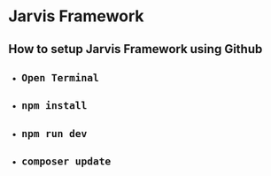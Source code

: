 # Jarvis Framework
## How to setup Jarvis Framework using Github
- ## `Open Terminal`
- ## `npm install`
- ## `npm run dev`
- ## `composer update`
